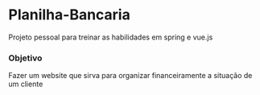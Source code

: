 # Planilha-Bancaria
Projeto pessoal para treinar as habilidades em spring e vue.js

### Objetivo
Fazer um website que sirva para organizar financeiramente a situação de um cliente
